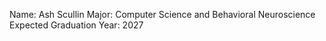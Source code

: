 Name: Ash Scullin
Major: Computer Science and Behavioral Neuroscience
Expected Graduation Year: 2027
